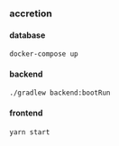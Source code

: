 ### accretion
#### database
```
docker-compose up
```

#### backend
```
./gradlew backend:bootRun
```

#### frontend
```
yarn start
```
